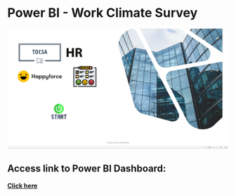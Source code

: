# Power BI - Work Climate Survey

![Dashboard](https://github.com/pombo7676/Power-BI-Work-Climate-Survey/blob/main/Data/Dashboard.JPG)

## Access link to Power BI Dashboard:

[**Click here**](https://app.powerbi.com/view?r=eyJrIjoiZTkyNzViNDQtY2VmNC00NDgwLWJmNzEtOTE5MWRhNzlhMTFhIiwidCI6ImI0YjIzZDcxLTJjNGYtNDI2YS04NDZhLTcxNTgwYjMyNTBmMCIsImMiOjh9)
